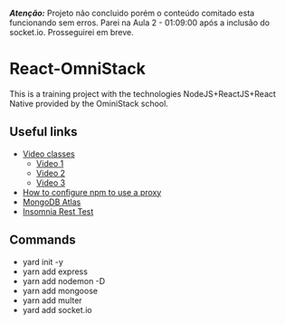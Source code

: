 ***Atenção:*** Projeto não concluido porém o conteúdo comitado esta funcionando sem erros. Parei na Aula 2 - 01:09:00 após a inclusão do socket.io. Prosseguirei em breve.

# React-OmniStack

This is a training project with the technologies NodeJS+ReactJS+React Native provided by the OminiStack school.

## Useful links

- [Video classes](https://rocketseat.com.br/week-6/aulas)
  - [Video 1](https://www.youtube.com/watch?v=OyyD3AWj4CY)
  - [Video 2](https://www.youtube.com/watch?v=IoONU2WLfrA)
  - [Video 3](https://www.youtube.com/watch?v=ua9nKS3XYpw)
- [How to configure npm to use a proxy](https://www.jhipster.tech/configuring-a-corporate-proxy/)
- [MongoDB Atlas](https://www.mongodb.com)
- [Insomnia Rest Test](https://insomnia.rest/download/)

## Commands

- yard init -y 
- yarn add express 
- yarn add nodemon -D 
- yarn add mongoose 
- yarn add multer
- yard add socket.io
